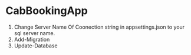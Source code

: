 # CabBookingApp

1. Change Server Name Of Coonection string in appsettings.json to your sql server name.
2. Add-Migration
3. Update-Database
